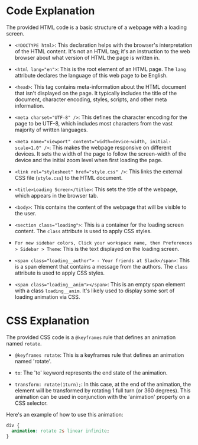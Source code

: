 # Code Explanation

The provided HTML code is a basic structure of a webpage with a loading screen.

- `<!DOCTYPE html>`: This declaration helps with the browser's interpretation of the HTML content. It's not an HTML tag; it's an instruction to the web browser about what version of HTML the page is written in.

- `<html lang="en">`: This is the root element of an HTML page. The `lang` attribute declares the language of this web page to be English.

- `<head>`: This tag contains meta-information about the HTML document that isn't displayed on the page. It typically includes the title of the document, character encoding, styles, scripts, and other meta information.

- `<meta charset="UTF-8" />`: This defines the character encoding for the page to be UTF-8, which includes most characters from the vast majority of written languages.

- `<meta name="viewport" content="width=device-width, initial-scale=1.0" />`: This makes the webpage responsive on different devices. It sets the width of the page to follow the screen-width of the device and the initial zoom level when first loading the page.

- `<link rel="stylesheet" href="style.css" />`: This links the external CSS file (`style.css`) to the HTML document.

- `<title>Loading Screen</title>`: This sets the title of the webpage, which appears in the browser tab.

- `<body>`: This contains the content of the webpage that will be visible to the user.

- `<section class="loading">`: This is a container for the loading screen content. The `class` attribute is used to apply CSS styles.

- `For new sidebar colors, Click your workspace name, then Preferences > Sidebar > Theme`: This is the text displayed on the loading screen.

- `<span class="loading__author"> - Your friends at Slack</span>`: This is a span element that contains a message from the authors. The `class` attribute is used to apply CSS styles.

- `<span class="loading__anim"></span>`: This is an empty span element with a class `loading__anim`. It's likely used to display some sort of loading animation via CSS.

# CSS Explanation

The provided CSS code is a `@keyframes` rule that defines an animation named `rotate`.

- `@keyframes rotate`: This is a keyframes rule that defines an animation named 'rotate'.

- `to`: The 'to' keyword represents the end state of the animation.

- `transform: rotate(1turn);`: In this case, at the end of the animation, the element will be transformed by rotating 1 full turn (or 360 degrees). This animation can be used in conjunction with the 'animation' property on a CSS selector.

Here's an example of how to use this animation:

```css
div {
  animation: rotate 2s linear infinite;
}
```

